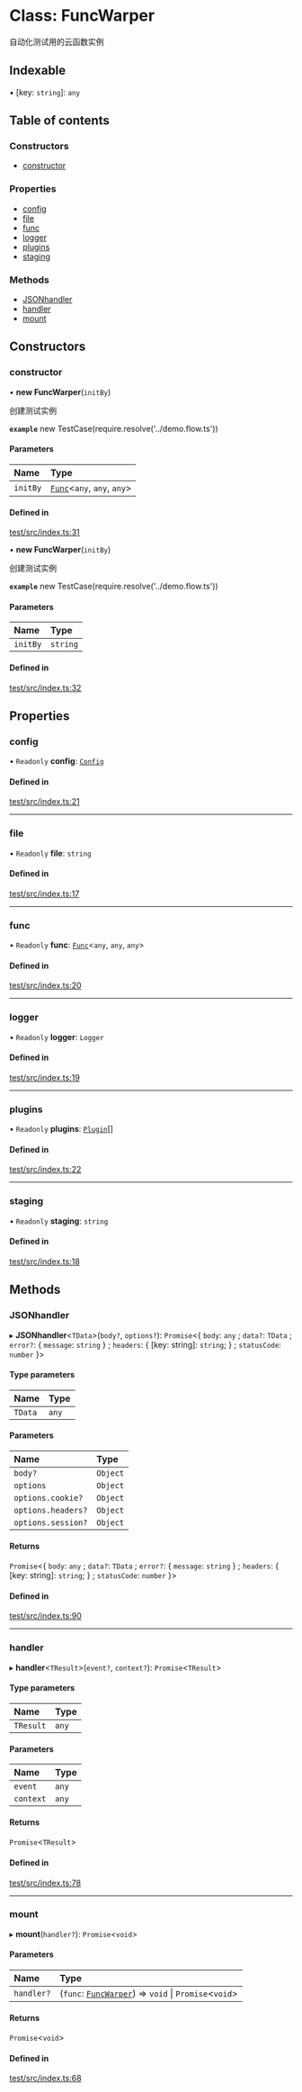 # Class: FuncWarper

自动化测试用的云函数实例

## Indexable

▪ [key: `string`]: `any`

## Table of contents

### Constructors

- [constructor](FuncWarper.md#constructor)

### Properties

- [config](FuncWarper.md#config)
- [file](FuncWarper.md#file)
- [func](FuncWarper.md#func)
- [logger](FuncWarper.md#logger)
- [plugins](FuncWarper.md#plugins)
- [staging](FuncWarper.md#staging)

### Methods

- [JSONhandler](FuncWarper.md#jsonhandler)
- [handler](FuncWarper.md#handler)
- [mount](FuncWarper.md#mount)

## Constructors

### constructor

• **new FuncWarper**(`initBy`)

创建测试实例

**`example`** new TestCase(require.resolve('../demo.flow.ts'))

#### Parameters

| Name | Type |
| :------ | :------ |
| `initBy` | [`Func`](Func.md)<`any`, `any`, `any`\> |

#### Defined in

[test/src/index.ts:31](https://github.com/faasjs/faasjs/blob/1705fd2/packages/test/src/index.ts#L31)

• **new FuncWarper**(`initBy`)

创建测试实例

**`example`** new TestCase(require.resolve('../demo.flow.ts'))

#### Parameters

| Name | Type |
| :------ | :------ |
| `initBy` | `string` |

#### Defined in

[test/src/index.ts:32](https://github.com/faasjs/faasjs/blob/1705fd2/packages/test/src/index.ts#L32)

## Properties

### config

• `Readonly` **config**: [`Config`](../modules.md#config)

#### Defined in

[test/src/index.ts:21](https://github.com/faasjs/faasjs/blob/1705fd2/packages/test/src/index.ts#L21)

___

### file

• `Readonly` **file**: `string`

#### Defined in

[test/src/index.ts:17](https://github.com/faasjs/faasjs/blob/1705fd2/packages/test/src/index.ts#L17)

___

### func

• `Readonly` **func**: [`Func`](Func.md)<`any`, `any`, `any`\>

#### Defined in

[test/src/index.ts:20](https://github.com/faasjs/faasjs/blob/1705fd2/packages/test/src/index.ts#L20)

___

### logger

• `Readonly` **logger**: `Logger`

#### Defined in

[test/src/index.ts:19](https://github.com/faasjs/faasjs/blob/1705fd2/packages/test/src/index.ts#L19)

___

### plugins

• `Readonly` **plugins**: [`Plugin`](../modules.md#plugin)[]

#### Defined in

[test/src/index.ts:22](https://github.com/faasjs/faasjs/blob/1705fd2/packages/test/src/index.ts#L22)

___

### staging

• `Readonly` **staging**: `string`

#### Defined in

[test/src/index.ts:18](https://github.com/faasjs/faasjs/blob/1705fd2/packages/test/src/index.ts#L18)

## Methods

### JSONhandler

▸ **JSONhandler**<`TData`\>(`body?`, `options?`): `Promise`<{ `body`: `any` ; `data?`: `TData` ; `error?`: { `message`: `string`  } ; `headers`: { [key: string]: `string`;  } ; `statusCode`: `number`  }\>

#### Type parameters

| Name | Type |
| :------ | :------ |
| `TData` | `any` |

#### Parameters

| Name | Type |
| :------ | :------ |
| `body?` | `Object` |
| `options` | `Object` |
| `options.cookie?` | `Object` |
| `options.headers?` | `Object` |
| `options.session?` | `Object` |

#### Returns

`Promise`<{ `body`: `any` ; `data?`: `TData` ; `error?`: { `message`: `string`  } ; `headers`: { [key: string]: `string`;  } ; `statusCode`: `number`  }\>

#### Defined in

[test/src/index.ts:90](https://github.com/faasjs/faasjs/blob/1705fd2/packages/test/src/index.ts#L90)

___

### handler

▸ **handler**<`TResult`\>(`event?`, `context?`): `Promise`<`TResult`\>

#### Type parameters

| Name | Type |
| :------ | :------ |
| `TResult` | `any` |

#### Parameters

| Name | Type |
| :------ | :------ |
| `event` | `any` |
| `context` | `any` |

#### Returns

`Promise`<`TResult`\>

#### Defined in

[test/src/index.ts:78](https://github.com/faasjs/faasjs/blob/1705fd2/packages/test/src/index.ts#L78)

___

### mount

▸ **mount**(`handler?`): `Promise`<`void`\>

#### Parameters

| Name | Type |
| :------ | :------ |
| `handler?` | (`func`: [`FuncWarper`](FuncWarper.md)) => `void` \| `Promise`<`void`\> |

#### Returns

`Promise`<`void`\>

#### Defined in

[test/src/index.ts:68](https://github.com/faasjs/faasjs/blob/1705fd2/packages/test/src/index.ts#L68)
